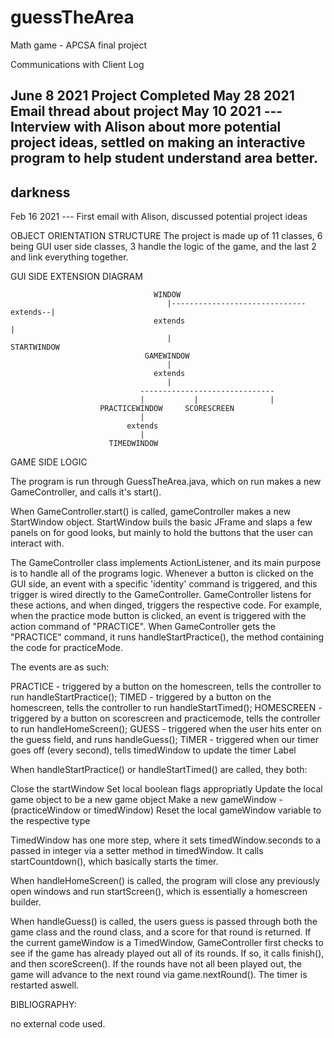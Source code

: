 # guessTheArea
Math game - APCSA final project

Communications with Client Log

June 8 2021 Project Completed
May 28 2021 Email thread about project
May 10 2021 --- Interview with Alison about more potential project ideas, settled on making an interactive program to help student understand area better. 
---
darkness
---
Feb 16 2021 --- First email with Alison, discussed potential project ideas


OBJECT ORIENTATION STRUCTURE 
The project is made up of 11 classes, 6 being GUI user side classes, 3 handle the logic of the game, and the last 2 and link everything together. 

GUI SIDE EXTENSION DIAGRAM
                                  
                                    WINDOW 
                                       |------------------------------ extends--|
                                    extends                                     |
                                       |                                   STARTWINDOW
                                  GAMEWINDOW 
                                       |
                                    extends
                                       |
                                 ------------------------------
                                 |           |                |
                        PRACTICEWINDOW     SCORESCREEN
                                 |
                              extends
                                 |
                          TIMEDWINDOW
                         
GAME SIDE LOGIC

The program is run through GuessTheArea.java, which on run makes a new GameController, and calls it's start().

When GameController.start() is called, gameController makes a new StartWindow object. StartWindow buils the basic JFrame and slaps a few panels on for good looks, but mainly to hold the buttons that the user can interact with.

The GameController class implements ActionListener, and its main purpose is to handle all of the programs logic. Whenever a button is clicked on the GUI side, an event with a specific 'identity' command is triggered, and this trigger is wired directly to the GameController. GameController listens for these actions, and when dinged, triggers the respective code. For example, when the practice mode button is clicked, an event is triggered with the action command of "PRACTICE". When GameController gets the "PRACTICE" command, it runs handleStartPractice(), the method containing the code for practiceMode. 

The events are as such:

PRACTICE - triggered by a button on the homescreen, tells the controller to run handleStartPractice();
TIMED -  triggered by a button on the homescreen, tells the controller to run handleStartTimed();
HOMESCREEN - triggered by a button on scorescreen and practicemode, tells the controller to run handleHomeScreen();
GUESS - triggered when the user hits enter on the guess field, and runs handleGuess();
TIMER - triggered when our timer goes off (every second), tells timedWindow to update the timer Label

When handleStartPractice() or handleStartTimed() are called, they both: 

Close the startWindow
Set local boolean flags appropriatly
Update the local game object to be a new game object
Make a new gameWindow - (practiceWindow or timedWindow)
Reset the local gameWindow variable to the respective type

TimedWindow has one more step, where it sets timedWindow.seconds to a passed in integer via a setter method in timedWindow. It calls startCountdown(), which basically starts the timer. 

When handleHomeScreen() is called, the program will close any previously open windows and run startScreen(), which is essentially a homescreen builder. 

When handleGuess() is called, the users guess is passed through both the game class and the round class, and a score for that round is returned. If the current gameWindow is a TimedWindow, GameController first checks to see if the game has already played out all of its rounds. If so, it calls finish(), and then scoreScreen().
If the rounds have not all been played out, the game will advance to the next round via game.nextRound(). The timer is restarted aswell.



BIBLIOGRAPHY:

no external code used. 




